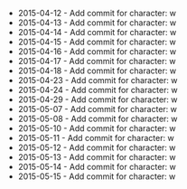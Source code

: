- 2015-04-12 - Add commit for character: w
- 2015-04-13 - Add commit for character: w
- 2015-04-14 - Add commit for character: w
- 2015-04-15 - Add commit for character: w
- 2015-04-16 - Add commit for character: w
- 2015-04-17 - Add commit for character: w
- 2015-04-18 - Add commit for character: w
- 2015-04-23 - Add commit for character: w
- 2015-04-24 - Add commit for character: w
- 2015-04-29 - Add commit for character: w
- 2015-05-07 - Add commit for character: w
- 2015-05-08 - Add commit for character: w
- 2015-05-10 - Add commit for character: w
- 2015-05-11 - Add commit for character: w
- 2015-05-12 - Add commit for character: w
- 2015-05-13 - Add commit for character: w
- 2015-05-14 - Add commit for character: w
- 2015-05-15 - Add commit for character: w
